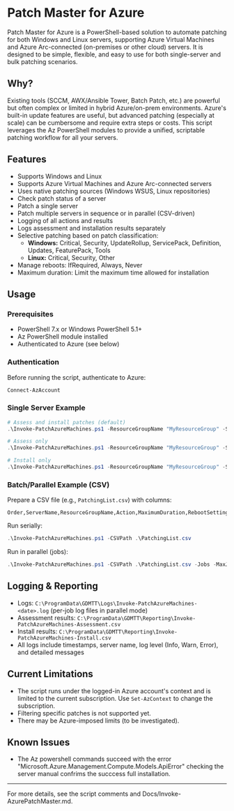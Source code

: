 # Patch Master for Azure

Patch Master for Azure is a PowerShell-based solution to automate patching for both Windows and Linux servers, supporting Azure Virtual Machines and Azure Arc-connected (on-premises or other cloud) servers. It is designed to be simple, flexible, and easy to use for both single-server and bulk patching scenarios.

## Why?

Existing tools (SCCM, AWX/Ansible Tower, Batch Patch, etc.) are powerful but often complex or limited in hybrid Azure/on-prem environments. Azure's built-in update features are useful, but advanced patching (especially at scale) can be cumbersome and require extra steps or costs. This script leverages the Az PowerShell modules to provide a unified, scriptable patching workflow for all your servers.

## Features

- Supports Windows and Linux
- Supports Azure Virtual Machines and Azure Arc-connected servers
- Uses native patching sources (Windows WSUS, Linux repositories)
- Check patch status of a server
- Patch a single server
- Patch multiple servers in sequence or in parallel (CSV-driven)
- Logging of all actions and results
- Logs assessment and installation results separately
- Selective patching based on patch classification:
  - **Windows:** Critical, Security, UpdateRollup, ServicePack, Definition, Updates, FeaturePack, Tools
  - **Linux:** Critical, Security, Other
- Manage reboots: IfRequired, Always, Never
- Maximum duration: Limit the maximum time allowed for installation

## Usage

### Prerequisites
- PowerShell 7.x or Windows PowerShell 5.1+
- Az PowerShell module installed
- Authenticated to Azure (see below)

### Authentication
Before running the script, authenticate to Azure:

```powershell
Connect-AzAccount
```

### Single Server Example

```powershell
# Assess and install patches (default)
.\Invoke-PatchAzureMachines.ps1 -ResourceGroupName "MyResourceGroup" -ServerName "MyVM"

# Assess only
.\Invoke-PatchAzureMachines.ps1 -ResourceGroupName "MyResourceGroup" -ServerName "MyVM" -AssessOnly

# Install only
.\Invoke-PatchAzureMachines.ps1 -ResourceGroupName "MyResourceGroup" -ServerName "MyVM" -InstallOnly
```

### Batch/Parallel Example (CSV)

Prepare a CSV file (e.g., `PatchingList.csv`) with columns:

```
Order,ServerName,ResourceGroupName,Action,MaximumDuration,RebootSetting,WindowsClassificationsToInclude,LinuxClassificationsToInclude
```

Run serially:

```powershell
.\Invoke-PatchAzureMachines.ps1 -CSVPath .\PatchingList.csv
```

Run in parallel (jobs):

```powershell
.\Invoke-PatchAzureMachines.ps1 -CSVPath .\PatchingList.csv -Jobs -MaxJobs 3
```

## Logging & Reporting

- Logs: `C:\ProgramData\GDMTT\Logs\Invoke-PatchAzureMachines-<date>.log` (per-job log files in parallel mode)
- Assessment results: `C:\ProgramData\GDMTT\Reporting\Invoke-PatchAzureMachines-Assessment.csv`
- Install results: `C:\ProgramData\GDMTT\Reporting\Invoke-PatchAzureMachines-Install.csv`
- All logs include timestamps, server name, log level (Info, Warn, Error), and detailed messages

## Current Limitations

- The script runs under the logged-in Azure account's context and is limited to the current subscription. Use `Set-AzContext` to change the subscription.
- Filtering specific patches is not supported yet.
- There may be Azure-imposed limits (to be investigated).

## Known Issues
- The Az powershell commands succeed with the error 
    "Microsoft.Azure.Management.Compute.Models.ApiError"
    checking the server manual confrims the succcess full installation. 
---

For more details, see the script comments and Docs/Invoke-AzurePatchMaster.md.


